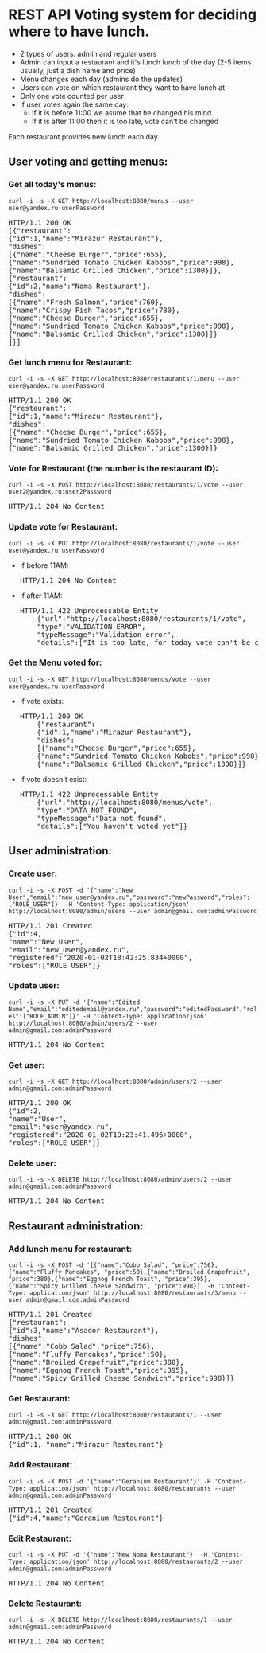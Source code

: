 <h1>REST API Voting system for deciding where to have lunch.</h1>

<ul>
    <li>2 types of users: admin and regular users</li>
    <li>Admin can input a restaurant and it's lunch lunch of the day (2-5 items usually, just a dish name and price)
    </li>
    <li>Menu changes each day (admins do the updates)</li>
    <li>Users can vote on which restaurant they want to have lunch at</li>
    <li>Only one vote counted per user</li>
    <li>If user votes again the same day:
        <ul>
            <li>If it is before 11:00 we asume that he changed his mind.</li>
            <li>If it is after 11:00 then it is too late, vote can't be changed</li>
        </ul>
    </li>
</ul>
Each restaurant provides new lunch each day.

<h2>User voting and getting menus:</h2>

<h3>Get all today's menus:</h3>
<code>curl -i -s -X GET http://localhost:8080/menus --user user@yandex.ru:userPassword</code>
<pre>HTTP/1.1 200 OK
[{"restaurant":
{"id":1,"name":"Mirazur Restaurant"},
"dishes":
[{"name":"Cheese Burger","price":655},
{"name":"Sundried Tomato Chicken Kabobs","price":998},
{"name":"Balsamic Grilled Chicken","price":1300}]},
{"restaurant":
{"id":2,"name":"Noma Restaurant"},
"dishes":
[{"name":"Fresh Salmon","price":760},
{"name":"Crispy Fish Tacos","price":780},
{"name":"Cheese Burger","price":655},
{"name":"Sundried Tomato Chicken Kabobs","price":998},
{"name":"Balsamic Grilled Chicken","price":1300}]}
]}]</pre>

<h3>Get lunch menu for Restaurant:</h3>
<code>curl -i -s -X GET http://localhost:8080/restaurants/1/menu --user user@yandex.ru:userPassword</code>
<pre>HTTP/1.1 200 OK
{"restaurant":
{"id":1,"name":"Mirazur Restaurant"},
"dishes":
[{"name":"Cheese Burger","price":655},
{"name":"Sundried Tomato Chicken Kabobs","price":998},
{"name":"Balsamic Grilled Chicken","price":1300}]}</pre>

<h3>Vote for Restaurant (the number is the restaurant ID):</h3>
<code>curl -i -s -X POST http://localhost:8080/restaurants/1/vote --user user2@yandex.ru:user2Password</code>
<pre>HTTP/1.1 204 No Content</pre>

<h3>Update vote for Restaurant:</h3>
<code>curl -i -s -X PUT http://localhost:8080/restaurants/1/vote --user user@yandex.ru:userPassword</code>
<ul>
<li>If before 11AM:</li>
    <pre>HTTP/1.1 204 No Content</pre>

<li>If after 11AM:</li>
    <pre>HTTP/1.1 422 Unprocessable Entity
    {"url":"http://localhost:8080/restaurants/1/vote",
    "type":"VALIDATION_ERROR",
    "typeMessage":"Validation error",
    "details":["It is too late, for today vote can't be changed"]}</pre>

</ul>

<h3>Get the Menu voted for:</h3>
<code>curl -i -s -X GET http://localhost:8080/menus/vote --user user@yandex.ru:userPassword</code>
<ul>
<li>If vote exists:</li>
    <pre>HTTP/1.1 200 OK
    {"restaurant":
    {"id":1,"name":"Mirazur Restaurant"},
    "dishes":
    [{"name":"Cheese Burger","price":655},
    {"name":"Sundried Tomato Chicken Kabobs","price":998},
    {"name":"Balsamic Grilled Chicken","price":1300}]}</pre>
<li>If vote doesn't exist:</li>
    <pre>HTTP/1.1 422 Unprocessable Entity
    {"url":"http://localhost:8080/menus/vote",
    "type":"DATA_NOT_FOUND",
    "typeMessage":"Data not found",
    "details":["You haven't voted yet"]}</pre>
</ul>

<h2>User administration:</h2>

<h3>Create user:</h3>
<code>curl -i -s -X POST -d '{"name":"New User","email":"new_user@yandex.ru","password":"newPassword","roles":["ROLE_USER"]}' -H 'Content-Type: application/json' http://localhost:8080/admin/users --user admin@gmail.com:adminPassword</code>
<pre>HTTP/1.1 201 Created
{"id":4,
"name":"New User",
"email":"new_user@yandex.ru",
"registered":"2020-01-02T18:42:25.834+0000",
"roles":["ROLE_USER"]}</pre>

<h3>Update user:</h3>
<code>curl -i -s -X PUT -d '{"name":"Edited Name","email":"editedemail@yandex.ru","password":"editedPassword","roles":["ROLE_ADMIN"]}' -H 'Content-Type: application/json' http://localhost:8080/admin/users/2 --user admin@gmail.com:adminPassword</code>
<pre>HTTP/1.1 204 No Content</pre>

<h3>Get user:</h3>
<code>curl -i -s -X GET http://localhost:8080/admin/users/2 --user admin@gmail.com:adminPassword</code>

<pre>HTTP/1.1 200 OK
{"id":2,
"name":"User",
"email":"user@yandex.ru",
"registered":"2020-01-02T19:23:41.496+0000",
"roles":["ROLE_USER"]}</pre>

<h3>Delete user:</h3>
<code>curl -i -s -X DELETE http://localhost:8080/admin/users/2 --user admin@gmail.com:adminPassword</code>
<pre>HTTP/1.1 204 No Content</pre>

<h2>Restaurant administration:</h2>

<h3>Add lunch menu for restaurant:</h3>
<code>curl -i -s -X POST -d '[{"name":"Cobb Salad", "price":756},{"name":"Fluffy Pancakes", "price":50},{"name":"Broiled Grapefruit", "price":380},{"name":"Eggnog French Toast", "price":395},{"name":"Spicy Grilled Cheese Sandwich", "price":998}]' -H 'Content-Type: application/json' http://localhost:8080/restaurants/3/menu --user admin@gmail.com:adminPassword</code>

<pre>HTTP/1.1 201 Created
{"restaurant":
{"id":3,"name":"Asador Restaurant"},
"dishes":
[{"name":"Cobb Salad","price":756},
{"name":"Fluffy Pancakes","price":50},
{"name":"Broiled Grapefruit","price":380},
{"name":"Eggnog French Toast","price":395},
{"name":"Spicy Grilled Cheese Sandwich","price":998}]}</pre>

<h3>Get Restaurant:</h3>
<code>curl -i -s -X GET http://localhost:8080/restaurants/1 --user admin@gmail.com:adminPassword</code>
<pre>HTTP/1.1 200 OK
{"id":1, "name":"Mirazur Restaurant"}</pre>

<h3>Add Restaurant:</h3>
<code>curl -i -s -X POST -d '{"name":"Geranium Restaurant"}' -H 'Content-Type: application/json' http://localhost:8080/restaurants --user admin@gmail.com:adminPassword</code>
<pre>HTTP/1.1 201 Created
{"id":4,"name":"Geranium Restaurant"}</pre>

<h3>Edit Restaurant:</h3>
<code>curl -i -s -X PUT -d '{"name":"New Noma Restaurant"}' -H 'Content-Type: application/json' http://localhost:8080/restaurants/2 --user admin@gmail.com:adminPassword</code>
<pre>HTTP/1.1 204 No Content</pre>

<h3>Delete Restaurant:</h3>
<code>curl -i -s -X DELETE http://localhost:8080/restaurants/1 --user admin@gmail.com:adminPassword</code>
<pre>HTTP/1.1 204 No Content</pre>